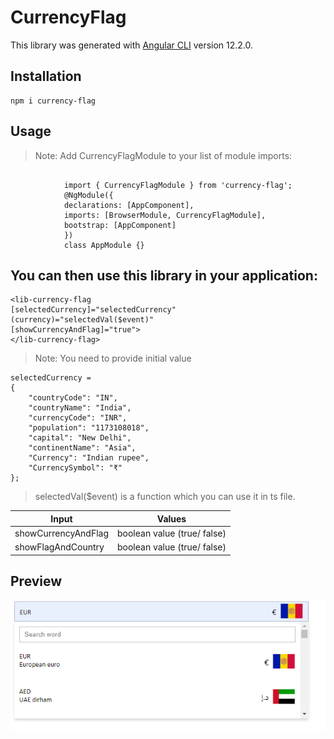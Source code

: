 # CurrencyFlag

This library was generated with [Angular CLI](https://github.com/angular/angular-cli) version 12.2.0.

## Installation

```
npm i currency-flag

```

## Usage

> Note: Add CurrencyFlagModule to your list of module imports:

```

            import { CurrencyFlagModule } from 'currency-flag';
            @NgModule({
            declarations: [AppComponent],
            imports: [BrowserModule, CurrencyFlagModule],
            bootstrap: [AppComponent]
            })
            class AppModule {}

```

## You can then use this library in your application:

```
<lib-currency-flag 
[selectedCurrency]="selectedCurrency"
(currency)="selectedVal($event)"
[showCurrencyAndFlag]="true">
</lib-currency-flag>

```

> Note: You need to provide initial value

```
selectedCurrency =
{
    "countryCode": "IN",
    "countryName": "India",
    "currencyCode": "INR",
    "population": "1173108018",
    "capital": "New Delhi",
    "continentName": "Asia",
    "Currency": "Indian rupee",
    "CurrencySymbol": "₹"
};
```

> selectedVal($event) is a function which you can use it in ts file.

| Input                 | Values        | 
| -------------         |:-------------:| 
| showCurrencyAndFlag   | boolean value (true/ false) | 
| showFlagAndCountry    | boolean value (true/ false)      |  


## Preview
![CurrencyFlag Demo](https://raw.githubusercontent.com/shikha9031/currency-flag/master/src/assets/images/currency.png)
